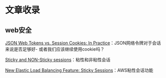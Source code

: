 # 文章收录

## web安全

[JSON Web Tokens vs. Session Cookies: In Practice](https://ponyfoo.com/articles/json-web-tokens-vs-session-cookies)：JSON网络令牌对于会话来说是否足够好- 或者我们应该继续使用cookie吗？

[Sticky and NON-Sticky sessions](https://stackoverflow.com/questions/10494431/sticky-and-non-sticky-sessions)：粘性和非粘性会话

[New Elastic Load Balancing Feature: Sticky Sessions](https://aws.amazon.com/cn/blogs/aws/new-elastic-load-balancing-feature-sticky-sessions/)：AWS粘性会话功能

